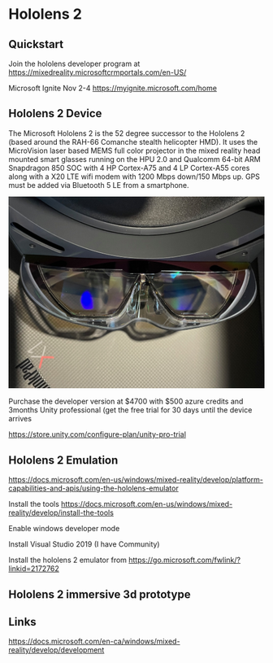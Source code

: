 # Hololens 2
## Quickstart
Join the hololens developer program at https://mixedreality.microsoftcrmportals.com/en-US/

Microsoft Ignite Nov 2-4 https://myignite.microsoft.com/home

## Hololens 2 Device
The Microsoft Hololens 2 is the 52 degree successor to the Hololens 2 (based around the RAH-66 Comanche stealth helicopter HMD).  It uses the MicroVision laser based MEMS full color projector in the mixed reality head mounted smart glasses running on the HPU 2.0 and Qualcomm 64-bit ARM Snapdragon 850 SOC with 4 HP Cortex-A75 and 4 LP Cortex-A55 cores along with a X20 LTE wifi modem with 1200 Mbps down/150 Mbps up.  GPS must be added via Bluetooth 5 LE from a smartphone.

![Hololens 2](IMG_0483.jpg)

Purchase the developer version at $4700 with $500 azure credits and 3months Unity professional (get the free trial for 30 days until the device arrives 

https://store.unity.com/configure-plan/unity-pro-trial

## Hololens 2 Emulation
https://docs.microsoft.com/en-us/windows/mixed-reality/develop/platform-capabilities-and-apis/using-the-hololens-emulator

Install the tools https://docs.microsoft.com/en-us/windows/mixed-reality/develop/install-the-tools

Enable windows developer mode

Install Visual Studio 2019 (I have Community)

Install the hololens 2 emulator from https://go.microsoft.com/fwlink/?linkid=2172762

## Hololens 2 immersive 3d prototype

## Links

https://docs.microsoft.com/en-ca/windows/mixed-reality/develop/development

